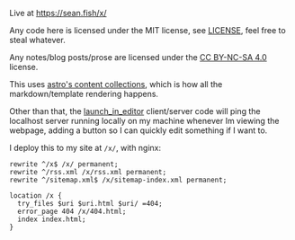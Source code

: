 Live at <https://sean.fish/x/>

Any code here is licensed under the MIT license, see [LICENSE](./LICENSE), feel free to steal whatever.

Any notes/blog posts/prose are licensed under the [CC BY-NC-SA 4.0](https://creativecommons.org/licenses/by-nc-sa/4.0/) license.

This uses [astro's content collections](https://docs.astro.build/en/tutorials/add-content-collections/), which is how all the markdown/template rendering happens.

Other than that, the [launch_in_editor](./scripts/launch_in_editor.go) client/server code will ping the localhost server running locally on my machine whenever Im viewing the webpage, adding a button so I can quickly edit something if I want to.

I deploy this to my site at `/x/`, with nginx:

```
rewrite ^/x$ /x/ permanent;
rewrite ^/rss.xml /x/rss.xml permanent;
rewrite ^/sitemap.xml$ /x/sitemap-index.xml permanent;

location /x {
  try_files $uri $uri.html $uri/ =404;
  error_page 404 /x/404.html;
  index index.html;
}
```

